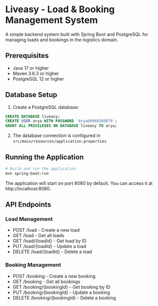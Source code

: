 # Liveasy - Load & Booking Management System

A simple backend system built with Spring Boot and PostgreSQL for managing loads and bookings in the logistics domain.

## Prerequisites

- Java 17 or higher
- Maven 3.6.3 or higher
- PostgreSQL 12 or higher

## Database Setup

1. Create a PostgreSQL database:

```sql
CREATE DATABASE liveasy;
CREATE USER arya WITH PASSWORD 'Arya@9966509079';
GRANT ALL PRIVILEGES ON DATABASE liveasy TO arya;
```

2. The database connection is configured in `src/main/resources/application.properties`

## Running the Application

```bash
# Build and run the application
mvn spring-boot:run
```

The application will start on port 8080 by default. You can access it at http://localhost:8080.

## API Endpoints

### Load Management
- POST /load - Create a new load
- GET /load - Get all loads
- GET /load/{loadId} - Get load by ID
- PUT /load/{loadId} - Update a load
- DELETE /load/{loadId} - Delete a load

### Booking Management
- POST /booking - Create a new booking
- GET /booking - Get all bookings
- GET /booking/{bookingId} - Get booking by ID
- PUT /booking/{bookingId} - Update a booking
- DELETE /booking/{bookingId} - Delete a booking
